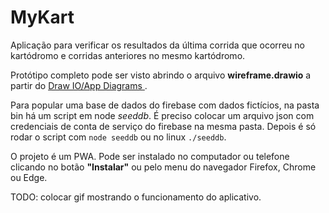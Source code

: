 # MyKart

Aplicação para verificar os resultados da última corrida que ocorreu
no kartódromo e corridas anteriores no mesmo kartódromo.

Protótipo completo pode ser visto abrindo o arquivo **wireframe.drawio**
a partir do [Draw IO/App Diagrams ](https://app.diagrams.net/).

Para popular uma base de dados do firebase com dados fictícios, na pasta
bin há um script em node *seeddb*. É preciso colocar um arquivo json
com credenciais de conta de serviço do firebase na mesma pasta. Depois
é só rodar o script com `node seeddb` ou no linux `./seeddb`.

O projeto é um PWA. Pode ser instalado no computador ou telefone clicando
no botão **"Instalar"** ou pelo menu do navegador Firefox, Chrome ou Edge.


TODO:
colocar gif mostrando o funcionamento do aplicativo.
